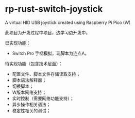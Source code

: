 # rp-rust-switch-joystick

A virtual HID USB joystick created using Raspberry Pi Pico (W)

此项目为开发过程中项目，边学习边开发中。

已实现功能：

- Switch Pro 手柄模拟，现脚本为连点A。

待实现功能（包含技术层面）：

- 配置文件、脚本文件存储读取支持；
- 脚本语法解释器；
- 切换脚本；
- W版本网络支持；
- 实时控制（需要网络功能支持）；
- 异步操作相关语法；
- 稳定性相关的测试；
